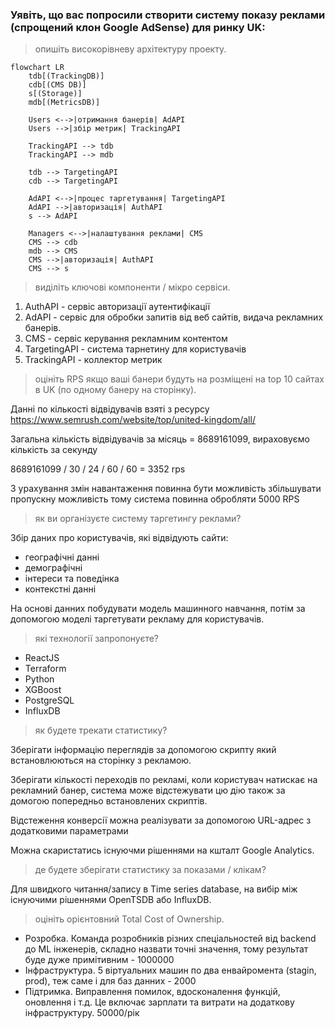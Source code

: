 ### Уявіть, що вас попросили створити систему показу реклами (спрощений клон Google AdSense) для ринку UK:

> опишіть високорівневу архітектуру проекту.

```mermaid
flowchart LR
    tdb[(TrackingDB)]
    cdb[(CMS DB)]
    s[(Storage)]
    mdb[(MetricsDB)]

    Users <-->|отримання банерів| AdAPI
    Users -->|збір метрик| TrackingAPI

    TrackingAPI --> tdb
    TrackingAPI --> mdb

    tdb --> TargetingAPI
    cdb --> TargetingAPI

    AdAPI <-->|процес таргетування| TargetingAPI
    AdAPI -->|авторизація| AuthAPI
    s --> AdAPI

    Managers <-->|налаштування реклами| CMS
    CMS --> cdb
    mdb --> CMS
    CMS -->|авторизація| AuthAPI
    CMS --> s
```

> виділіть ключові компоненти / мікро сервіси.

1. AuthAPI - сервіс авторизації аутентифікації
1. AdAPI - сервіс для обробки запитів від веб сайтів, видача рекламних банерів.
1. CMS - сервіс керування рекламним контентом
1. TargetingAPI - система тарнетину для користувачів
1. TrackingAPI - коллектор метрик

> оцініть RPS якщо ваші банери будуть на розміщені на top 10 сайтах в UK (по одному банеру на сторінку).

Данні по кількості відвідувачів взяті з ресурсу https://www.semrush.com/website/top/united-kingdom/all/

Загальна кількість відвідувачів за місяць = 8689161099, вираховуємо кількість за секунду

8689161099 / 30 / 24 / 60 / 60 = 3352 rps

З урахування змін навантаження повинна бути можливість збільшувати пропускну можливість тому система повинна обробляти 5000 RPS

> як ви організуєте систему таргетингу реклами?

Збір даних про користувачів, які відвідують сайти:

- географічні данні
- демографічні
- інтереси та поведінка
- контекстні данні

На основі данних побудувати модель машинного навчання, потім за допомогою моделі таргетувати рекламу для користувачів.

> які технології запропонуєте?

- ReactJS
- Terraform
- Python
- XGBoost
- PostgreSQL
- InfluxDB

> як будете трекати статистику?

Зберігати інформацію переглядів за допомогою скрипту який встановлюються на сторінку з рекламою.

Зберігати кількості переходів по рекламі, коли користувач натискає на рекламний банер, система може відстежувати цю дію також за домогою попередньо встановлених скриптів.

Відстеження конверсії можна реалізувати за допомогою URL-адрес з додатковими параметрами

Можна скаристатись існуючми рішеннями на кшталт Google Analytics.

> де будете зберігати статистику за показами / клікам?

Для швидкого читання/запису в Time series database, на вибір між існуючими рішеннями OpenTSDB або InfluxDB.

> оцініть орієнтовний Total Cost of Ownership.

- Розробка. Команда розробників різних спеціальностей від backend до ML інженерів, складно назвати точні значення, тому результат буде дуже примітивним - 1000000
- Інфраструктура. 5 віртуальних машин по два енвайромента (stagin, prod), теж саме і для баз данних - 2000
- Підтримка. Виправлення помилок, вдосконалення функцій, оновлення і т.д. Це включає зарплати та витрати на додаткову інфраструктуру. 50000/рік
